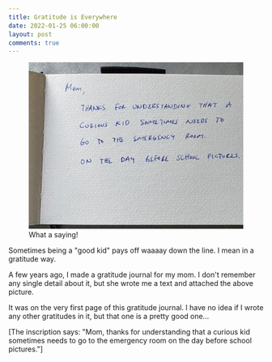 ```yaml
---
title: Gratitude is Everywhere
date: 2022-01-25 06:00:00
layout: post
comments: true
---
```


<figure>
 <img src="/images/curious.jpg" alt="inscription in a gratitude journal I made for my mom">
 <figcaption>What a saying! </figcaption>
</figure>


Sometimes being a "good kid" pays off waaaay down the line. I mean in a gratitude way.

A few years ago, I made a gratitude journal for my mom. I don't remember any single detail about it, but she wrote me a text and attached the above picture.

It was on the very first page of this gratitude journal. I have no idea if I wrote any other gratitudes in it, but that one is a pretty good one...

[The inscription says: "Mom, thanks for understanding that a curious kid sometimes needs to go to the emergency room on the day before school pictures."]

